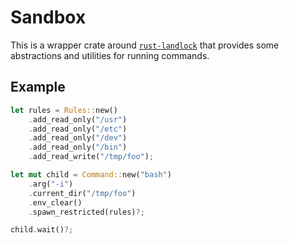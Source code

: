 # Sandbox

This is a wrapper crate around [`rust-landlock`](https://docs.rs/landlock)
that provides some abstractions and utilities for running commands.

## Example

```rust
let rules = Rules::new()
    .add_read_only("/usr")
    .add_read_only("/etc")
    .add_read_only("/dev")
    .add_read_only("/bin")
    .add_read_write("/tmp/foo");

let mut child = Command::new("bash")
    .arg("-i")
    .current_dir("/tmp/foo")
    .env_clear()
    .spawn_restricted(rules)?;

child.wait()?;
```
